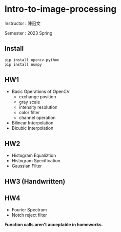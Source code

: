 # Intro-to-image-processing

Instructor : 陳冠文

Semester : 2023 Spring

## Install
``` bash
pip install opencv-python
pip install numpy
```

## HW1
- Basic Operations of OpenCV
    - exchange position
    - gray scale
    - intensity resolution
    - color filter
    - channel operation
- Bilinear Interpolation
- Bicubic Interpolation

## HW2
- Histogram Equaliztion
- Histogram Specification
- Gaussian Filter

## HW3 (Handwritten)

## HW4
- Fourier Spectrum
- Notch reject filter

**Function calls aren't acceptable in homeworks.**
